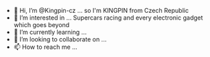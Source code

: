 - 👋 Hi, I’m @Kingpin-cz ... so I'm KINGPIN from Czech Republic
- 👀 I’m interested in ... Supercars racing and every electronic gadget which goes beyond
- 🌱 I’m currently learning ...
- 💞️ I’m looking to collaborate on ...
- 📫 How to reach me ...

<!---
Kingpin-cz/Kingpin-cz is a ✨ special ✨ repository because its `README.md` (this file) appears on your GitHub profile.
You can click the Preview link to take a look at your changes.
--->
